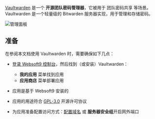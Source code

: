 [Vaultwarden](https://www.vaultwarden.net/) 是一个 **开源团队密码管理器**，它被用于 团队密码共享  等场景。Vaultwarden 是一个轻量级的 Bitwarden 服务器实现，用于管理和存储密码。


![管理面板](https://libs.websoft9.com/Websoft9/DocsPicture/zh/vaultwarden/vaultwarden-gui-websoft9.png)


## 准备

在参阅本文档使用 Vaultwarden 时，需要确保如下几点：

- [登录 Websoft9 控制台](./login-console)，然后找到（或安装）Vaultwarden：
  - **我的应用** 菜单找到应用 
  - **应用商店** 菜单部署应用

- 应用是基于 Websoft9 安装的


- 应用的用途符合 [GPL-3.0](https://opensource.org/licenses/GPL-3.0) 开源许可协议


- 为应用准备配置访问方式：[配置域名](./domain-set) 或 **服务器安全组**开启网外端口